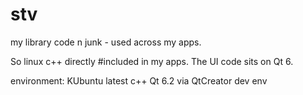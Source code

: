# stv

my library code n junk - used across my apps.

So linux c++ directly #included in my apps.
The UI code sits on Qt 6.

environment:  KUbuntu latest  c++  Qt 6.2
via QtCreator dev env
